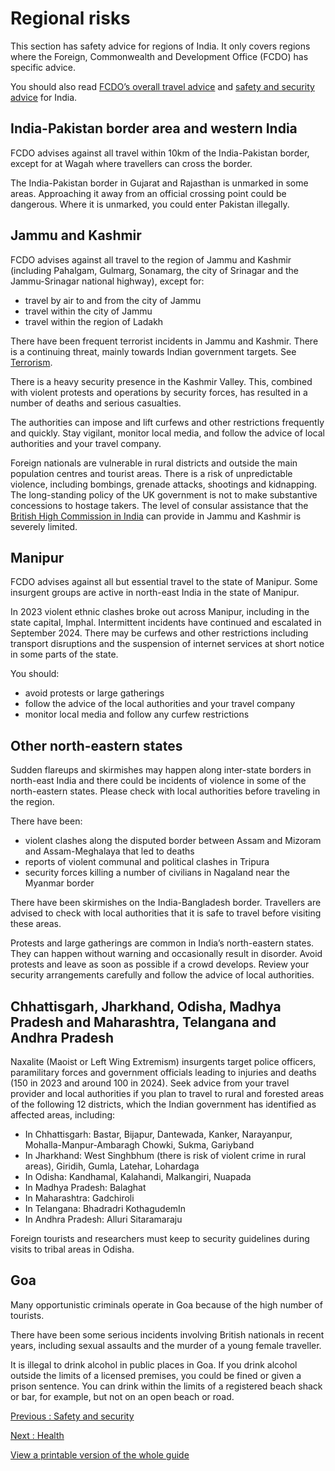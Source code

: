 # Regional risks

This section has safety advice for regions of India. It only covers regions where the Foreign, Commonwealth and Development Office (FCDO) has specific advice.

You should also read [FCDO’s overall travel advice](/foreign-travel-advice/india) and [safety and security advice](/foreign-travel-advice/india/safety-and-security) for India.

## India-Pakistan border area and western India

FCDO advises against all travel within 10km of the India-Pakistan border, except for at Wagah where travellers can cross the border.

The India-Pakistan border in Gujarat and Rajasthan is unmarked in some areas. Approaching it away from an official crossing point could be dangerous. Where it is unmarked, you could enter Pakistan illegally.

## Jammu and Kashmir

FCDO advises against all travel to the region of Jammu and Kashmir (including Pahalgam, Gulmarg, Sonamarg, the city of Srinagar and the Jammu-Srinagar national highway), except for:

* travel by air to and from the city of Jammu
* travel within the city of Jammu
* travel within the region of Ladakh

There have been frequent terrorist incidents in Jammu and Kashmir. There is a continuing threat, mainly towards Indian government targets. See [Terrorism](/foreign-travel-advice/india/safety-and-security#terrorism).

There is a heavy security presence in the Kashmir Valley. This, combined with violent protests and operations by security forces, has resulted in a number of deaths and serious casualties.

The authorities can impose and lift curfews and other restrictions frequently and quickly. Stay vigilant, monitor local media, and follow the advice of local authorities and your travel company.

Foreign nationals are vulnerable in rural districts and outside the main population centres and tourist areas. There is a risk of unpredictable violence, including bombings, grenade attacks, shootings and kidnapping. The long-standing policy of the UK government is not to make substantive concessions to hostage takers. The level of consular assistance that the [British High Commission in India](https://www.gov.uk/government/world/organisations/british-high-commission-new-delhi) can provide in Jammu and Kashmir is severely limited.

## Manipur

FCDO advises against all but essential travel to the state of Manipur. Some insurgent groups are active in north-east India in the state of Manipur.

In 2023 violent ethnic clashes broke out across Manipur, including in the state capital, Imphal. Intermittent incidents have continued and escalated in September 2024. There may be curfews and other restrictions including transport disruptions and the suspension of internet services at short notice in some parts of the state.

You should:

* avoid protests or large gatherings
* follow the advice of the local authorities and your travel company
* monitor local media and follow any curfew restrictions

## Other north-eastern states

Sudden flareups and skirmishes may happen along inter-state borders in north-east India and there could be incidents of violence in some of the north-eastern states. Please check with local authorities before traveling in the region.

There have been:

* violent clashes along the disputed border between Assam and Mizoram and Assam-Meghalaya that led to deaths
* reports of violent communal and political clashes in Tripura
* security forces killing a number of civilians in Nagaland near the Myanmar border

There have been skirmishes on the India-Bangladesh border. Travellers are advised to check with local authorities that it is safe to travel before visiting these areas.

Protests and large gatherings are common in India’s north-eastern states. They can happen without warning and occasionally result in disorder. Avoid protests and leave as soon as possible if a crowd develops. Review your security arrangements carefully and follow the advice of local authorities.

## Chhattisgarh, Jharkhand, Odisha, Madhya Pradesh and Maharashtra, Telangana and Andhra Pradesh

Naxalite (Maoist or Left Wing Extremism) insurgents target police officers, paramilitary forces and government officials leading to injuries and deaths (150 in 2023 and around 100 in 2024). Seek advice from your travel provider and local authorities if you plan to travel to rural and forested areas of the following 12 districts, which the Indian government has identified as affected areas, including:

* In Chhattisgarh: Bastar, Bijapur, Dantewada, Kanker, Narayanpur, Mohalla-Manpur-Ambaragh Chowki, Sukma, Gariyband
* In Jharkhand: West Singhbhum (there is risk of violent crime in rural areas), Giridih, Gumla, Latehar, Lohardaga
* In Odisha: Kandhamal, Kalahandi, Malkangiri, Nuapada
* In Madhya Pradesh: Balaghat
* In Maharashtra: Gadchiroli
* In Telangana: Bhadradri KothagudemIn
* In Andhra Pradesh: Alluri Sitaramaraju

Foreign tourists and researchers must keep to security guidelines during visits to tribal areas in Odisha.

## Goa

Many opportunistic criminals operate in Goa because of the high number of tourists.

There have been some serious incidents involving British nationals in recent years, including sexual assaults and the murder of a young female traveller.

It is illegal to drink alcohol in public places in Goa. If you drink alcohol outside the limits of a licensed premises, you could be fined or given a prison sentence. You can drink within the limits of a registered beach shack or bar, for example, but not on an open beach or road.

[Previous
:
Safety and security](/foreign-travel-advice/india/safety-and-security)

[Next
:
Health](/foreign-travel-advice/india/health)

[View a printable version of the whole guide](/foreign-travel-advice/india/print)